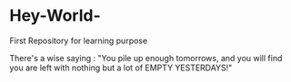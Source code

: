 # Hey-World-
First Repository for learning purpose


There's a wise saying : "You pile up enough tomorrows, and you will find you are left with nothing but a lot of EMPTY YESTERDAYS!"
